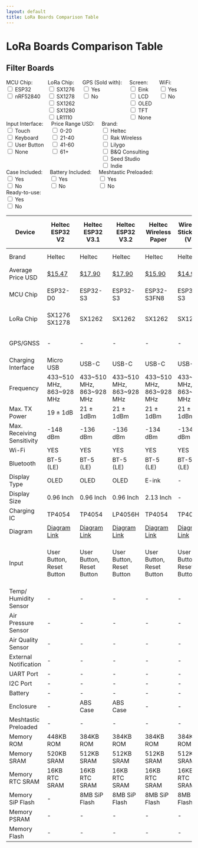 ```yaml
---
layout: default
title: LoRa Boards Comparison Table
---
```


# LoRa Boards Comparison Table

## Filter Boards

<div style="display: flex; flex-wrap: wrap;">
  <div style="margin-right: 20px;">
    <label>MCU Chip:</label>
    <div>
      <input type="checkbox" class="mcuFilter" value="ESP32"> ESP32<br>
      <input type="checkbox" class="mcuFilter" value="nRF"> nRF52840<br>
    </div>
  </div>
  <div style="margin-right: 20px;">
    <label>LoRa Chip:</label>
    <div>
      <input type="checkbox" class="loraFilter" value="SX1276"> SX1276<br>
      <input type="checkbox" class="loraFilter" value="SX1278"> SX1278<br>      
      <input type="checkbox" class="loraFilter" value="SX1262"> SX1262<br>
      <input type="checkbox" class="loraFilter" value="SX1280"> SX1280<br>
      <input type="checkbox" class="loraFilter" value="LR1110"> LR1110<br>
    </div>
  </div>
  <div style="margin-right: 20px;">
    <label>GPS (Sold with):</label>
    <div>
      <input type="checkbox" class="gpsFilter" value="Yes"> Yes<br>
      <input type="checkbox" class="gpsFilter" value="No"> No<br>
    </div>
  </div>
  <div style="margin-right: 20px;">
    <label>Screen:</label>
    <div>
      <input type="checkbox" class="screenFilter" value="Eink"> Eink<br>
      <input type="checkbox" class="screenFilter" value="LCD"> LCD<br>      
      <input type="checkbox" class="screenFilter" value="OLED"> OLED<br>      
      <input type="checkbox" class="screenFilter" value="TFT"> TFT<br>
      <input type="checkbox" class="screenFilter" value="None"> None<br>
    </div>
  </div>
  <div style="margin-right: 20px;">
    <label>WiFi:</label>
    <div>
      <input type="checkbox" class="wifiFilter" value="Yes"> Yes<br>
      <input type="checkbox" class="wifiFilter" value="No"> No<br>
    </div>
  </div>
  <div style="margin-right: 20px;">
    <label>Input Interface:</label>
    <div>
      <input type="checkbox" class="inputFilter" value="Touch"> Touch<br>
      <input type="checkbox" class="inputFilter" value="Keyboard"> Keyboard<br>
      <input type="checkbox" class="inputFilter" value="User"> User Button<br>
      <input type="checkbox" class="inputFilter" value="None"> None<br>
    </div>
  </div>
  <div style="margin-right: 20px;">
    <label>Price Range USD:</label>
    <div>
      <input type="checkbox" class="priceFilter" value="0-20"> 0-20<br>
      <input type="checkbox" class="priceFilter" value="21-40"> 21-40<br>
      <input type="checkbox" class="priceFilter" value="41-60"> 41-60<br>
      <input type="checkbox" class="priceFilter" value="61+"> 61+<br>
    </div>
  </div>
  <div style="margin-right: 20px;">
    <label>Brand:</label>
    <div>
      <input type="checkbox" class="brandFilter" value="Heltec"> Heltec<br>
      <input type="checkbox" class="brandFilter" value="Rack"> Rak Wireless<br>
      <input type="checkbox" class="brandFilter" value="Lilygo"> Lilygo<br>
      <input type="checkbox" class="brandFilter" value="B&Q"> B&Q Consulting<br>
      <input type="checkbox" class="brandFilter" value="Seeed"> Seed Studio<br>
      <input type="checkbox" class="brandFilter" value="Indie"> Indie<br>
    </div>
  </div>
  <div style="margin-right: 20px;">
    <label>Case Included:</label>
    <div>
      <input type="checkbox" class="caseFilter" value="Yes"> Yes<br>
      <input type="checkbox" class="caseFilter" value="No"> No<br>
    </div>
  </div>
  <div style="margin-right: 20px;">
    <label>Battery Included:</label>
    <div>
      <input type="checkbox" class="batteryFilter" value="Yes"> Yes<br>
      <input type="checkbox" class="batteryFilter" value="No"> No<br>
    </div>
  </div>
  <div style="margin-right: 20px;">
    <label>Meshtastic Preloaded:</label>
    <div>
      <input type="checkbox" class="meshtasticFilter" value="Yes"> Yes<br>
      <input type="checkbox" class="meshtasticFilter" value="No"> No<br>
    </div>
  </div>
  <div style="margin-right: 20px;">
    <label>Ready-to-use:</label>
    <div>
      <input type="checkbox" class="readyFilter" value="Yes"> Yes<br>
      <input type="checkbox" class="readyFilter" value="No"> No<br>
    </div>
  </div>
</div>

<div style="overflow-x: auto;">
  <table id="comparisonTable">
    <thead>
      <tr>
        <th>Device</th>
        <th data-mcu="ESP32" data-lora="SX1276" data-gps="No" data-screen="OLED" data-wifi="Yes" data-input="User" data-price="15.47" data-brand="Heltec" data-case="No" data-battery="No" data-meshtastic="No" data-ready="No">Heltec ESP32 V2</th>
        <th data-mcu="ESP32" data-lora="SX1262" data-gps="No" data-screen="OLED" data-wifi="Yes" data-input="User" data-price="17.90" data-brand="Heltec" data-case="Yes" data-battery="No" data-meshtastic="No" data-ready="No">Heltec ESP32 V3.1</th>
        <th data-mcu="ESP32" data-lora="SX1262" data-gps="No" data-screen="OLED" data-wifi="Yes" data-input="User" data-price="17.90" data-brand="Heltec" data-case="Yes" data-battery="No" data-meshtastic="No" data-ready="No">Heltec ESP32 V3.2</th>
        <th data-mcu="ESP32" data-lora="SX1262" data-gps="No" data-screen="Eink" data-wifi="Yes" data-input="User" data-price="15.90" data-brand="Heltec" data-case="No" data-battery="No" data-meshtastic="No" data-ready="No">Heltec Wireless Paper</th>
        <th data-mcu="ESP32" data-lora="SX1262" data-gps="No" data-screen="None" data-wifi="Yes" data-input="User" data-price="14.90" data-brand="Heltec" data-case="No" data-battery="No" data-meshtastic="No" data-ready="No">Wireless Stick Lite (V3)</th>
        <th data-mcu="ESP32" data-lora="SX1262" data-gps="Yes" data-screen="TFT" data-wifi="Yes" data-input="User" data-price="22.90" data-brand="Heltec" data-case="No" data-battery="No" data-meshtastic="No" data-ready="No">Heltec Wireless Tracker</th>
        <th data-mcu="ESP32" data-lora="SX1262" data-gps="Yes" data-screen="None" data-wifi="Yes" data-input="User" data-price="25.99" data-brand="Heltec" data-case="Yes" data-battery="Yes" data-meshtastic="Yes" data-ready="Yes">Heltec Capsule Sensor V3</th>
        <th data-mcu="ESP32" data-lora="SX1262" data-gps="No" data-screen="Eink" data-wifi="Yes" data-input="User" data-price="19.90" data-brand="Heltec" data-case="No" data-battery="No" data-meshtastic="No" data-ready="No">Heltec Vision Master E213</th>
        <th data-mcu="ESP32" data-lora="SX1262" data-gps="No" data-screen="Eink" data-wifi="Yes" data-input="User" data-price="20.90" data-brand="Heltec" data-case="No" data-battery="No" data-meshtastic="No" data-ready="No">Heltec Vision Master E290</th>
        <th data-mcu="ESP32" data-lora="SX1262" data-gps="No" data-screen="TFT" data-wifi="Yes" data-input="User" data-price="19.00" data-brand="Heltec" data-case="No" data-battery="No" data-meshtastic="No" data-ready="No">Heltec Vision Master T190</th> 
        <th data-mcu="nRF" data-lora="SX1262" data-gps="Yes" data-screen="TFT" data-wifi="No" data-input="User" data-price="27.90 29.90 38.80" data-brand="Heltec" data-case="Yes" data-battery="No" data-meshtastic="Yes" data-ready="No">Heltec Mesh Node T114</th>
        <th data-mcu="nRF" data-lora="SX1262" data-gps="No" data-screen="None" data-wifi="No" data-input="None" data-price="27.99" data-brand="Rack" data-case="No" data-battery="No" data-meshtastic="No" data-ready="No">WisBlock Start Kit RAK4631 (19003)</th>
        <th data-mcu="nRF" data-lora="SX1262" data-gps="No" data-screen="None" data-wifi="No" data-input="None" data-price="29.99" data-brand="Rack" data-case="No" data-battery="No" data-meshtastic="No" data-ready="No">WisBlock Start Kit RAK4631 (19007)</th>
        <th data-mcu="nRF" data-lora="SX1262" data-gps="Yes" data-screen="OLED" data-wifi="No" data-input="None" data-price="99.00" data-brand="Rack" data-case="Yes" data-battery="Yes" data-meshtastic="Yes" data-ready="Yes">WisMesh Pocket</th>        
        <th data-mcu="ESP32" data-lora="SX1262" data-gps="No" data-screen="LCD" data-wifi="Yes" data-input="Touch, Keyboard, User" data-price="52.66" data-brand="Lilygo" data-case="No" data-battery="No" data-meshtastic="No" data-ready="No">T-Deck</th>
        <th data-mcu="nRF" data-lora="SX1262" data-gps="Yes" data-screen="Eink" data-wifi="No" data-input="Touch, User" data-price="54.41" data-brand="Lilygo" data-case="Yes" data-battery="Yes" data-meshtastic="Yes" data-ready="Yes">T-Echo</th>
        <th data-mcu="ESP32" data-lora="SX1276" data-gps="Yes" data-screen="OLED" data-wifi="Yes" data-input="User" data-price="32.80" data-brand="Lilygo" data-case="No" data-battery="No" data-meshtastic="Yes" data-ready="No">T-Beam</th>
        <th data-mcu="ESP32" data-lora="SX1262" data-gps="Yes" data-screen="OLED" data-wifi="Yes" data-input="User" data-price="44.17" data-brand="Lilygo" data-case="No" data-battery="No" data-meshtastic="Yes" data-ready="No">T-Beam Supreme</th>
        <th data-mcu="ESP32" data-lora="SX1262 SX1276 SX1278 SX1280" data-gps="No" data-screen="OLED" data-wifi="Yes" data-input="User" data-price="17.58" data-brand="Lilygo" data-case="No" data-battery="No" data-meshtastic="No" data-ready="No">T3-S3</th>
        <th data-mcu="ESP32" data-lora="SX1262" data-gps="No" data-screen="OLED" data-wifi="Yes" data-input="User" data-price="109.00" data-brand="B&Q" data-case="Yes" data-battery="No" data-meshtastic="Yes" data-ready="No">Station G2</th>
        <th data-mcu="nRF" data-lora="SX1262" data-gps="Yes" data-screen="OLED" data-wifi="No" data-input="User" data-price="86.00" data-brand="B&Q" data-case="Yes" data-battery="No" data-meshtastic="Yes" data-ready="No">Nano G2 Ultra</th>
        <th data-mcu="nRF" data-lora="LR1110" data-gps="Yes" data-screen="None" data-wifi="No" data-input="User" data-price="39.90" data-brand="Seeed" data-case="Yes" data-battery="Yes" data-meshtastic="Yes" data-ready="Yes">Card Tracker T1000-E</th>
        <th data-mcu="nRF" data-lora="LR1110" data-gps="Yes" data-screen="None" data-wifi="No" data-input="User" data-price="29.90" data-brand="Seeed" data-case="No" data-battery="No" data-meshtastic="Yes" data-ready="Yes">WIO WM1110 Tracker</th>
      </tr>
    </thead>
    <tbody>
      <tr>
        <td>Brand</td>
        <td>Heltec</td><!--Heltec V2-->
        <td>Heltec</td><!--Heltec V3-->
        <td>Heltec</td><!--Wireless Paper-->
        <td>Heltec</td><!--Wireless Stick Lite-->
        <td>Heltec</td><!--Wireless Tracker-->
        <td>Heltec</td><!--Capsule Sensor V3-->
        <td>Heltec</td><!--Capsule Sensor V3.2-->
        <td>Heltec</td><!--Vision Master E213-->
        <td>Heltec</td><!--Vision Master E290-->
        <td>Heltec</td><!--Vision Master T190-->
        <td>Heltec</td><!--T114-->
        <td>Rak Wireless</td><!--RAKRAK19003-->
        <td>Rak Wireless</td><!--RAKRAK19007-->
        <td>Rak Wireless</td><!--WisMesh-->
        <td>Lilygo</td><!--T-Deck-->
        <td>Lilygo</td><!--T-Echo-->
        <td>Lilygo</td><!--T-Beam-->
        <td>Lilygo</td><!--T-Beam-Supreme-->
        <td>Lilygo</td><!--T3-S3-->
        <td>B&Q Consulting</td><!--Station G2-->
        <td>B&Q Consulting</td><!--Nano G2 Ultra-->
        <td>Seeed Studio</td><!--Wio Tracker 1110-->
        <td>Seeed Studio</td><!--WIO WM1110 Tracker-->
      </tr>
      <tr>
        <td>Average Price USD</td>
        <td><a href="https://www.aliexpress.com/i/2251832758749430.html?gatewayAdapt=4itemAdapt" target="_blank" rel="noopener noreferrer">$15.47</a></td><!--Heltec V2-->
        <td><a href="https://heltec.org/project/wifi-lora-32-v3/" target="_blank" rel="noopener noreferrer">$17.90</a></td><!--Heltec V3-->
        <td><a href="https://heltec.org/project/wifi-lora-32-v3/" target="_blank" rel="noopener noreferrer">$17.90</a></td><!--Heltec V3.2-->
        <td><a href="https://heltec.org/project/wireless-paper/" target="_blank" rel="noopener noreferrer">$15.90</a></td><!--Wireless Paper-->
        <td><a href="https://heltec.org/project/wireless-stick-lite-v2/" target="_blank" rel="noopener noreferrer">$14.90</a></td><!--Wireless Stick Lite-->
        <td><a href="https://heltec.org/project/wireless-tracker/" target="_blank" rel="noopener noreferrer">$22.90</a></td><!--Wireless Tracker-->
        <td><a href="https://heltec.org/project/heltec-capsule-sensor-v3/" target="_blank" rel="noopener noreferrer">$25.99</a></td><!--Capsule Sensor V3-->
        <td><a href="https://heltec.org/project/vision-master-e213/" target="_blank" rel="noopener noreferrer">$19.90</a></td><!--Vision Master E213-->
        <td><a href="https://heltec.org/project/vision-master-e290/" target="_blank" rel="noopener noreferrer">$20.90</a></td><!--Vision Master E290-->
        <td><a href="https://heltec.org/project/vision-master-t190/" target="_blank" rel="noopener noreferrer">$19.00</a></td><!--Vision Master T190-->       
        <td><a href="https://heltec.org/project/mesh-node-t114/" target="_blank" rel="noopener noreferrer">$27.90/ $38.80</a></td><!--T114-->
        <td><a href="https://store.rakwireless.com/products/wisblock-meshtastic-starter-kit?variant=43884035113158" target="_blank" rel="noopener noreferrer">$27.99</a></td><!--RAKRAK19003-->
        <td><a href="https://store.rakwireless.com/products/wisblock-meshtastic-starter-kit?variant=43884034654406" target="_blank" rel="noopener noreferrer">$29.99</a></td><!--RAKRAK19007-->
        <td><a href="https://store.rakwireless.com/products/wismesh-pocket?variant=43640511365318" target="_blank" rel="noopener noreferrer">$99.00</a></td><!--WisMesh-->
        <td><a href="https://www.lilygo.cc/products/t-deck" target="_blank" rel="noopener noreferrer">$52.13</a></td><!--T-Deck-->
        <td><a href="https://www.lilygo.cc/products/t-echo" target="_blank" rel="noopener noreferrer">$54.41</a></td><!--T-Echo-->
        <td><a href="https://www.lilygo.cc/products/t-beam-v1-1-esp32-lora-module" target="_blank" rel="noopener noreferrer">$32.80</a></td><!--T-Beam-->
        <td><a href="https://www.lilygo.cc/products/t-beamsupreme-m" target="_blank" rel="noopener noreferrer">$44.17/ $70.17</a></td><!--T-Beam-Supreme-->
        <td><a href="https://www.lilygo.cc/products/t3s3-v1-0" target="_blank" rel="noopener noreferrer">$17.58</a></td><!--T3-S3-->
        <td><a href="https://shop.uniteng.com/product/meshtastic-mesh-device-station-edition/" target="_blank" rel="noopener noreferrer">$109.00</a></td><!--Station G2-->
        <td><a href="https://shop.uniteng.com/product/meshtastic-mesh-device-nano-g2-ultra/" target="_blank" rel="noopener noreferrer">$86.00</a></td><!--Nano G2 Ultra-->
        <td><a href="https://www.seeedstudio.com/SenseCAP-Card-Tracker-T1000-E-for-Meshtastic-p-5913.html" target="_blank" rel="noopener noreferrer">$39.90</a></td><!--Wio Tracker 1110-->
        <td><a href="https://www.seeedstudio.com/Wio-Tracker-1110-Dev-Board-p-5799.html" target="_blank" rel="noopener noreferrer">$29.90</a></td><!--WIO WM1110 Tracker-->
      </tr>
      <tr>
        <td>MCU Chip</td>
        <td>ESP32-D0</td><!--Heltec V2-->
        <td>ESP32-S3</td><!--Heltec V3-->
        <td>ESP32-S3</td><!--Heltec V3.2-->
        <td>ESP32-S3FN8</td><!--Wireless Paper-->
        <td>ESP32-S3</td><!--Wireless Stick Lite-->
        <td>ESP32-S3FN8</td><!--Wireless Tracker-->
        <td>ESP32-S3FN8</td><!--Capsule Sensor V3-->
        <td>ESP32-S3R8</td><!--Vision Master E213-->
        <td>ESP32-S3R8</td><!--Vision Master E290-->
        <td>ESP32-S3R8</td><!--Vision Master T190-->        
        <td>NRF52840</td><!--T114-->
        <td>NRF52840</td><!--RAKRAK19003-->
        <td>NRF52840</td><!--RAKRAK19007-->
        <td>NRF52840</td><!--WisMesh-->
        <td>ESP32-S3</td><!--T-Deck-->
        <td>NRF52840</td><!--T-Echo-->
        <td>ESP32-D0WDQ6-V3</td><!--T-Beam-->        
        <td>ESP32-S3FN8</td><!--T-Beam Supreme-->
        <td>ESP32-S3FH4R2</td><!--T3-S3-->  
        <td>ESP32-S3</td><!--Station G2-->
        <td>NRF52840</td><!--Nano G2 Ultra-->
        <td>NRF52840</td><!--Wio Tracker 1110-->
        <td>NRF52840</td><!--WIO WM1110 Tracker-->
      </tr>
      <tr>
        <td>LoRa Chip</td>
        <td>SX1276 SX1278</td><!--Heltec V2-->
        <td>SX1262</td><!--Heltec V3-->
        <td>SX1262</td><!--Heltec V3.2-->
        <td>SX1262</td><!--Wireless Paper-->
        <td>SX1262</td><!--Wireless Stick Lite-->
        <td>SX1262</td><!--Wireless Tracker-->
        <td>SX1262</td><!--Capsule Sensor V3-->
        <td>SX1262</td><!--Vision Master E213-->
        <td>SX1262</td><!--Vision Master E290-->
        <td>SX1262</td><!--Vision Master T190-->
        <td>SX1262</td><!--T114-->
        <td>SX1262</td><!--RAKRAK19003-->
        <td>SX1262</td><!--RAKRAK19007-->
        <td>SX1262</td><!--WisMesh-->
        <td>SX1262</td><!--T-Deck-->
        <td>SX1262</td><!--T-Echo-->
        <td>SX1276 SX1278</td><!--T-Beam-->
        <td>SX1262</td><!--T-Beam-Supreme-->
        <td>SX1262 SX1276 SX1280</td><!--T3-S3-->
        <td>SX1262</td><!--Station G2-->
        <td>SX1262</td><!--Nano G2 Ultra-->
        <td>LR1110</td><!--Wio Tracker 1110-->
        <td>LR1110</td><!--WIO WM1110 Tracker-->
      </tr>
      <tr>
        <td>GPS/GNSS</td>
        <td>-</td><!--Heltec V2-->
        <td>-</td><!--Heltec V3-->
        <td>-</td><!--Heltec V3.2-->
        <td>-</td><!--Wireless Paper-->
        <td>-</td><!--Wireless Stick Lite-->
        <td>UC6580</td><!--Wireless Tracker-->
        <td>L76k</td><!--Capsule Sensor V3-->
        <td>-</td><!--Vision Master E213-->
        <td>-</td><!--Vision Master E290-->
        <td>-</td><!--Vision Master T190-->
        <td>L76k</td><!--T114-->
        <td>-</td><!--RAKRAK19003-->
        <td>-</td><!--RAKRAK19007-->
        <td>-</td><!--WisMesh-->
        <td>-</td><!--T-Deck-->
        <td>L76k</td><!--T-Echo-->
        <td>NEO-6M/M8N</td><!--T-Beam-->
        <td>L76k/ MAX-M10S</td><!--T-Beam-Supreme-->         
        <td>-</td><!--T3-S3-->          
        <td>-</td><!--Station G2-->
        <td>ATGM336H-5N</td><!--Nano G2 Ultra--> 
        <td>LR1110</td><!--Wio Tracker 1110-->
        <td>LR1110</td><!--WIO WM1110 Tracker-->
      </tr>
      <tr>
        <td>Charging Interface</td>
        <td>Micro USB</td><!--Heltec V2-->
        <td>USB-C</td><!--Heltec V3-->
        <td>USB-C</td><!--Heltec V3.2-->
        <td>USB-C</td><!--Wireless Paper-->
        <td>USB-C</td><!--Wireless Stick Lite-->
        <td>USB-C</td><!--Wireless Tracker-->
        <td>Wireless Boot</td><!--Capsule Sensor V3-->
        <td>USB-C</td><!--Vision Master E213-->
        <td>USB-C</td><!--Vision Master E290-->
        <td>USB-C</td><!--Vision Master T190-->
        <td>USB-C</td><!--T114-->
        <td>USB-C</td><!--RAKRAK19003-->
        <td>USB-C</td><!--RAKRAK19007-->
        <td>USB-C</td><!--WisMesh-->
        <td>USB-C</td><!--T-Deck-->
        <td>USB-C</td><!--T-Echo-->
        <td>Micro USB</td><!--T-Beam-->
        <td>USB-C</td><!--T-Beam-Supreme-->            
        <td>USB-C</td><!--T3-S3-->
        <td>USB-C</td><!--Station G2-->
        <td>USB-C</td><!--Nano G2 Ultra-->
        <td>Pogo Pins</td><!--Wio Tracker 1110-->
        <td>USB-C</td><!--WIO WM1110 Tracker-->
      </tr>
      <tr>
        <td>Frequency</td>
        <td>433~510 MHz, 863~928 MHz</td><!--Heltec V2-->
        <td>433~510 MHz, 863~928 MHz</td><!--Heltec V3-->
        <td>433~510 MHz, 863~928 MHz</td><!--Heltec V3.2-->
        <td>433~510 MHz, 863~928 MHz</td><!--Wireless Paper-->
        <td>433~510 MHz, 863~928 MHz</td><!--Wireless Stick Lite-->
        <td>433~510 MHz, 863~928 MHz</td><!--Wireless Tracker-->
        <td>433~510 MHz, 863~928 MHz</td><!--Capsule Sensor V3-->
        <td>433~510 MHz, 863~928 MHz</td><!--Vision Master E213-->
        <td>433~510 MHz, 863~928 MHz</td><!--Vision Master E290-->
        <td>433~510 MHz, 863~928 MHz</td><!--Vision Master T190-->
        <td>433~510 MHz, 863~928 MHz</td><!--T114-->
        <td>433~510 MHz, 863~928 MHz</td><!--RAKRAK19003-->
        <td>433~510 MHz, 863~928 MHz</td><!--RAKRAK19007-->
        <td>433~510 MHz, 863~928 MHz</td><!--WisMesh-->
        <td>433~510 MHz, 863~928 MHz</td><!--T-Deck-->
        <td>433~510 MHz, 863~928 MHz</td><!--T-Echo-->
        <td>433~510 MHz, 863~928 MHz</td><!--T-Beam-->        
        <td>433~510 MHz, 863~928 MHz</td><!--T-Beam-Supreme-->      
        <td>433~510 MHz, 863~928 MHz</td><!--T3-S3-->    
        <td>863~928 MHz</td><!--Station G2-->
        <td>863~928 MHz</td><!--Nano G2 Ultra-->
        <td>863~928 MHz</td><!--Wio Tracker 1110-->
        <td>863~928 MHz</td><!--WIO WM1110 Tracker-->
      </tr>
      <tr>
        <td>Max. TX Power</td>
        <td>19 ± 1dB</td><!--Heltec V2-->
        <td>21 ± 1dBm</td><!--Heltec V3-->
        <td>21 ± 1dBm</td><!--Heltec V3.2-->
        <td>21 ± 1dBm</td><!--Wireless Paper-->
        <td>21 ± 1dBm</td><!--Wireless Stick Lite-->
        <td>21 ± 1dBm</td><!--Wireless Tracker-->
        <td>21 ± 1dBm</td><!--Capsule Sensor V3-->
        <td>21 ± 1dBm</td><!--Vision Master E213-->
        <td>21 ± 1dBm</td><!--Vision Master E290-->
        <td>21 ± 1dBm</td><!--Vision Master T190-->
        <td>21 ± 1dBm</td><!--T114-->
        <td>22 ± 1dBm</td><!--RAKRAK19003-->
        <td>22 ± 1dBm</td><!--RAKRAK19007-->
        <td>22 ± 1dBm</td><!--WisMesh-->
        <td>22 ± 1dBm</td><!--T-Deck-->
        <td>22 ± 1dBm</td><!--T-Echo-->
        <td>22 ± 1dBm</td><!--T-Beam-->        
        <td>22 ± 1dBm</td><!--T-Beam-Supreme-->         
        <td>22 ± 1dBm</td><!--T3-S3-->  
        <td>35 ± 1dBm</td><!--Station G2-->
        <td>22 ± 1dBm</td><!--Nano G2 Ultra-->
        <td>20 ± 1dBm</td><!--Wio Tracker 1110-->
        <td>20 ± 1dBm</td><!--WIO WM1110 Tracker-->
      </tr>
      <tr>
        <td>Max. Receiving Sensitivity</td>
        <td>-148 dBm</td><!--Heltec V2-->
        <td>-136 dBm</td><!--Heltec V3-->
        <td>-136 dBm</td><!--Heltec V3.2-->
        <td>-134 dBm</td><!--Wireless Paper-->
        <td>-134 dBm</td><!--Wireless Stick Lite-->
        <td>-137 dBm</td><!--Wireless Tracker-->
        <td>-135 dBm</td><!--Capsule Sensor V3-->
        <td>-136 dBm</td><!--Vision Master E213-->
        <td>-136 dBm</td><!--Vision Master E290-->    
        <td>-136 dBm</td><!--Vision Master T190-->
        <td>-136 dBm</td><!--T114-->
        <td>-136 dBm</td><!--RAKRAK19003-->
        <td>-136 dBm</td><!--RAKRAK19007-->
        <td>-136 dBm</td><!--WisMesh-->
        <td>-136 dBm</td><!--T-Deck-->
        <td>-136 dBm</td><!--T-Echo-->     
        <td>-148 dBm</td><!--T-Beam-->
        <td>-136 dBm</td><!--T-Beam-Supreme-->            
        <td>-136 dBm</td><!--T3-S3-->   
        <td>?</td><!--Station G2-->
        <td>?</td><!--Nano G2 Ultra-->
        <td>-141 dBm</td><!--Wio Tracker 1110-->
        <td>-141 dBm</td><!--WIO WM1110 Tracker-->
      </tr>
      <tr>
        <td>Wi-Fi</td>
        <td>YES</td><!--Heltec V2-->
        <td>YES</td><!--Heltec V3-->
        <td>YES</td><!--Heltec V3.2-->
        <td>YES</td><!--Wireless Paper-->
        <td>YES</td><!--Wireless Stick Lite-->
        <td>YES</td><!--Wireless Tracker-->
        <td>YES</td><!--Capsule Sensor V3-->
        <td>YES</td><!--Vision Master E213-->
        <td>YES</td><!--Vision Master E290-->
        <td>YES</td><!--Vision Master T190-->
        <td>NO</td><!--T114-->
        <td>NO</td><!--RAKRAK19003-->
        <td>NO</td><!--RAKRAK19007-->
        <td>NO</td><!--WisMesh-->
        <td>YES</td><!--T-Deck-->
        <td>NO</td><!--T-Echo-->
        <td>YES</td><!--T-Beam-->   
        <td>YES</td><!--T-Beam-Supreme-->            
        <td>YES</td><!--T3-S3-->   
        <td>YES</td><!--Station G2-->
        <td>NO</td><!--Nano G2 Ultra-->
        <td>NO</td><!--Wio Tracker 1110-->
        <td>NO</td><!--WIO WM1110 Tracker-->
      </tr>
      <tr>
        <td>Bluetooth</td>
        <td>BT-5 (LE)</td><!--Heltec V2-->
        <td>BT-5 (LE)</td><!--Heltec V3-->
        <td>BT-5 (LE)</td><!--Heltec V3.2-->
        <td>BT-5 (LE)</td><!--Wireless Paper-->
        <td>BT-5 (LE)</td><!--Wireless Stick Lite-->
        <td>BT-5 (LE)</td><!--Wireless Tracker-->
        <td>BT-5 (LE)</td><!--Capsule Sensor V3-->
        <td>BT-5 (LE)</td><!--Vision Master E213-->
        <td>BT-5 (LE)</td><!--Vision Master E290-->
        <td>BT-5 (LE)</td><!--Vision Master T190-->
        <td>BT-5 (LE)</td><!--T114-->
        <td>BT-5 (LE)</td><!--RAKRAK19003-->
        <td>BT-5 (LE)</td><!--RAKRAK19007-->
        <td>BT-5 (LE)</td><!--WisMesh-->
        <td>BT-5 (LE)</td><!--T-Deck-->
        <td>BT-5 (LE)</td><!--T-Echo-->
        <td>BT-4.2 (LE)</td><!--T-Beam-->        
        <td>BT-5 (LE)</td><!--T-Beam-Supreme-->            
        <td>BT-5 (LE)</td><!--T3-S3-->   
        <td>BT-5 (LE)</td><!--Station G2-->
        <td>BT-5.4 (LE)</td><!--Nano G2 Ultra-->
        <td>BT-5.3 (LE)</td><!--Wio Tracker 1110-->
        <td>BT-5.3 (LE)</td><!--WIO WM1110 Tracker-->
      </tr>
      <tr>
        <td>Display Type</td>
        <td>OLED</td><!--Heltec V2-->
        <td>OLED</td><!--Heltec V3-->
        <td>OLED</td><!--Heltec V3.2-->
        <td>E-ink</td><!--Wireless Paper-->
        <td>-</td><!--Wireless Stick Lite-->
        <td>TFT</td><!--Wireless Tracker-->
        <td>-</td><!--Capsule Sensor V3-->
        <td>E-ink</td><!--Vision Master E213-->
        <td>E-ink</td><!--Vision Master E290-->
        <td>TFT</td><!--Vision Master T190-->
        <td>TFT</td><!--T114-->
        <td>-</td><!--RAKRAK19003-->
        <td>-</td><!--RAKRAK19007-->
        <td>OLED</td><!--WisMesh-->
        <td>LCD</td><!--T-Deck-->
        <td>E-ink</td><!--T-Echo-->
        <td>OLED</td><!--T-Beam--> 
        <td>OLED</td><!--T-Beam-Supreme-->            
        <td>OLED</td><!--T3-S3-->       
        <td>OLED</td><!--Station G2-->
        <td>OLED</td><!--Nano G2 Ultra-->
        <td>-</td><!--Wio Tracker 1110-->
        <td>-</td><!--WIO WM1110 Tracker-->
      </tr>
      <tr>
        <td>Display Size</td>
        <td>0.96 Inch</td><!--Heltec V2-->
        <td>0.96 Inch</td><!--Heltec V3-->
        <td>0.96 Inch</td><!--Heltec V3.2-->
        <td>2.13 Inch</td><!--Wireless Paper-->
        <td>-</td><!--Wireless Stick Lite-->
        <td>0.96-inch</td><!--Wireless Tracker-->
        <td>-</td><!--Capsule Sensor V3-->
        <td>2.13 Inch</td><!--Vision Master E213-->
        <td>2.9 Inch</td><!--Vision Master E290-->
        <td>1.9 Inch</td><!--Vision Master T190-->
        <td>1.14 Inch</td><!--T114-->
        <td>-</td><!--RAKRAK19003-->
        <td>-</td><!--RAKRAK19007-->
        <td>1.3 Inch</td><!--WisMesh-->
        <td>2.8 Inch</td><!--T-Deck-->
        <td>1.54 Inch</td><!--T-Echo-->
        <td>0.96 Inch</td><!--T-Beam-->      
        <td>1.3 Inch</td><!--T-Beam-Supreme-->            
        <td>0.96 Inch</td><!--T3-S3-->        
        <td>1.3 Inch</td><!--Station G2-->
        <td>1.3 Inch</td><!--Nano G2 Ultra-->
        <td>-</td><!--Wio Tracker 1110-->
        <td>-</td><!--WIO WM1110 Tracker-->
      </tr>
      <tr>
        <td>Charging IC</td>
        <td>TP4054</td><!--Heltec V2-->
        <td>TP4054</td><!--Heltec V3-->
        <td>LP4056H</td><!--Heltec V3.2-->
        <td>TP4054</td><!--Wireless Paper-->
        <td>TP4054</td><!--Wireless Stick Lite-->
        <td>TP4054</td><!--Wireless Tracker-->
        <td>TP4054</td><!--Capsule Sensor V3-->
        <td>TP4054</td><!--Vision Master E213-->
        <td>TP4054</td><!--Vision Master E290-->
        <td>TP4054</td><!--Vision Master T190-->
        <td>LP4056H</td><!--T114-->
        <td>TP4054</td><!--RAKRAK19003-->
        <td>TP4054</td><!--RAKRAK19007-->
        <td>TP4054</td><!--WisMesh-->
        <td>TP4054</td><!--T-Deck-->
        <td>TP4054</td><!--T-Echo-->
        <td>AXP192</td><!--T-Beam-->            
        <td>AXP2101</td><!--T-Beam-Supreme-->            
        <td>TP4054</td><!--T3-S3-->
        <td>?</td><!--Station G2-->
        <td>?</td><!--Nano G2 Ultra-->
        <td>ETA6003</td><!--Wio Tracker 1110-->
        <td>ETA6003</td><!--WIO WM1110 Tracker-->
      </tr>
      <tr>
        <td>Diagram</td>
        <td><a href="https://resource.heltec.cn/download/WiFi_LoRa_32/V2.1/WIFI_LoRa_32_V2.1(868-915).PDF">Diagram Link</a></td><!--Heltec V2-->
        <td><a href="https://resource.heltec.cn/download/WiFi_LoRa_32_V3/HTIT-WB32LA(F)_V3.1_Schematic_Diagram.pdf">Diagram Link</a></td><!--Heltec V3-->
        <td><a href="https://resource.heltec.cn/download/WiFi_LoRa_32_V3/WiFi_LoRa_32_V3.2_Schematic_Diagram.pdf">Diagram Link</a></td><!--Heltec V3.2-->
        <td><a href="https://resource.heltec.cn/download/Wireless_Paper/Wireless_Paper_V0.4_Schematic_Diagram.pdf">Diagram Link</a></td><!--Wireless Paper-->
        <td><a href="https://resource.heltec.cn/download/Wireless_Stick_Lite_V3/HTIT-WSL_V3_Schematic_Diagram.pdf">Diagram Link</a></td><!--Wireless Stick Lite-->
        <td><a href="https://resource.heltec.cn/download/Wireless_Tracker/Wireless_Tacker1.1/HTIT-Tracker_V0.5.pdf">Diagram Link</a></td><!--Wireless Tracker-->
        <td><a href="https://resource.heltec.cn/download/Heltec%20Capsule%20Sensor%20V3/Capsule_Main_Esp32_Schematic_Diagram.pdf">Diagram Link</a></td><!--Capsule Sensor V3-->
        <td><a href="https://resource.heltec.cn/download/HT-VME213/HT-VME213%20Schematic%20Diagram.pdf">Diagram Link</a></td><!--Vision Master E213-->
        <td><a href="https://resource.heltec.cn/download/HT-VME290/HT-VME290%20Schematic_Diagram.pdf">Diagram Link</a></td><!--Vision Master E290-->
        <td><a href="https://resource.heltec.cn/download/HT-VMT190/HT-VMT90%20Schematic%20Diagram.pdf">Diagram Link</a></td><!--Vision Master T190-->     
        <td><a href="https://resource.heltec.cn/download/Mesh_Node_T114/MeshNode-T114_V2.0_SCH(2).pdf">Diagram Link</a></td><!--T114-->
        <td><a href="https://docs.rakwireless.com/Product-Categories/WisBlock/RAK4631/Datasheet/#hardware">Diagram Link</a></td><!--RAKRAK19003-->        
        <td><a href="https://docs.rakwireless.com/Product-Categories/WisBlock/RAK4631/Datasheet/#hardware">Diagram Link</a></td><!--RAKRAK19007-->        
        <td><a href="">-</a></td><!--WisMesh-->
        <td><a href="https://github.com/Xinyuan-LilyGO/T-Deck/blob/master/schematic/schematic.pdf">Diagram Link</a></td><!--T-Deck-->
        <td><a href="https://github.com/Xinyuan-LilyGO/T-Echo/blob/main/T-Echo_Schematic.pdf">Diagram Link</a></td><!--T-Echo-->
        <td><a href="https://github.com/Xinyuan-LilyGO/LilyGo-LoRa-Series/blob/master/schematic/LilyGo_TBeam_V1.2.pdf">Diagram Link</a></td><!--T-Beam-->         
        <td><a href="https://github.com/Xinyuan-LilyGO/LilyGo-LoRa-Series/blob/master/schematic/LilyGo_T-BeamS3Supreme.pdf">Diagram Link</a></td><!--T-Beam-Supreme-->         
        <td><a href="https://github.com/Xinyuan-LilyGO/LilyGo-LoRa-Series/blob/master/schematic/T3_S3_V1.2.pdf">Diagram Link</a></td><!--T3-S3-->         
        <td><a href="https://wiki.uniteng.com/en/meshtastic/station-g2">Diagram Link</a></td><!--Station G2-->
        <td><a href="https://wiki.uniteng.com/meshtastic/nano-g2-ultra">Diagram Link</a></td><!--Nano G2 Ultra-->
        <td>not public</td><!--Wio Tracker 1110-->
        <td><a href="https://files.seeedstudio.com/products/SenseCAP/Wio-Tracker/Wio%20Tracker%201110%20v1.0_SCH_PDF_20230822.pdf">Diagram Link</a></td><!--WIO WM1110 Tracker-->
      </tr>
      <tr>
        <td>Input</td>
        <td>User Button, Reset Button</td><!--Heltec V2-->
        <td>User Button, Reset Button</td><!--Heltec V3-->
        <td>User Button, Reset Button</td><!--Heltec V3.2-->
        <td>User Button, Reset Button</td><!--Wireless Paper-->
        <td>User Button, Reset Button</td><!--Wireless Stick Lite-->
        <td>User Button, Reset Button</td><!--Wireless Tracker-->
        <td>User Button, Reset Button</td><!--Capsule Sensor V3-->
        <td>User Button, Reset Button, 3rd Button</td><!--Vision Master E213-->
        <td>User Button, Reset Button, 3rd Button</td><!--Vision Master E290-->
        <td>User Button, Reset Button</td><!--Vision Master T190-->
        <td>User Button, Reset Button</td><!--T114-->
        <td>Reset Button</td><!--RAKRAK19003-->
        <td>Reset Button</td><!--RAKRAK19007-->
        <td>User Button, Reset Button</td><!--WisMesh-->
        <td>Touch Screen, Keyboard, trackball, Reset Button</td><!--T-Deck-->
        <td>User Button, Reset Button, Touch Button</td><!--T-Echo-->
        <td>User Button, Reset Button, Power Button</td><!--T-Beam-->        
        <td>User Button, Reset Button, Power Button</td><!--T-Beam-Supreme-->            
        <td>User Button, Reset Button</td><!--T3-S3-->   
        <td>User Button, Reset Button, Boot Button</td><!--Station G2-->
        <td>4 Buttons</td><!--Nano G2 Ultra-->
        <td>User Button</td><!--Wio Tracker 1110-->
        <td>User Button, Reset Button</td><!--WIO WM1110 Tracker-->
      </tr>       
      <tr>
        <td>Temp/ Humidity Sensor</td>
        <td>-</td><!--Heltec V2-->
        <td>-</td><!--Heltec V3-->
        <td>-</td><!--Heltec V3.2-->
        <td>-</td><!--Wireless Paper-->
        <td>-</td><!--Wireless Stick Lite-->
        <td>-</td><!--Wireless Tracker-->
        <td>-</td><!--Capsule Sensor V3-->
        <td>-</td><!--Vision Master E213-->
        <td>-</td><!--Vision Master E290-->
        <td>-</td><!--Vision Master T190-->
        <td>-</td><!--T114-->
        <td>-</td><!--RAKRAK19003-->
        <td>-</td><!--RAKRAK19007-->
        <td>-</td><!--WisMesh-->
        <td>-</td><!--T-Deck-->      
        <td>-</td><!--T-Echo-->
        <td>-</td><!--T-Beam-->        
        <td>-</td><!--T-Beam-Supreme-->            
        <td>-</td><!--T3-S3-->                  
        <td>-</td><!--Station G2-->
        <td>-</td><!--Nano G2 Ultra-->
        <td>SHT41</td><!--Wio Tracker 1110-->
        <td>SHT41</td><!--WIO WM1110 Tracker-->
      </tr>
      <tr>
        <td>Air Pressure Sensor</td>
        <td>-</td><!--Heltec V2-->
        <td>-</td><!--Heltec V3-->
        <td>-</td><!--Heltec V3.2-->
        <td>-</td><!--Wireless Paper-->
        <td>-</td><!--Wireless Stick Lite-->
        <td>-</td><!--Wireless Tracker-->
        <td>-</td><!--Capsule Sensor V3-->
        <td>-</td><!--Vision Master E213-->
        <td>-</td><!--Vision Master E290-->
        <td>-</td><!--Vision Master T190-->
        <td>-</td><!--T114-->
        <td>-</td><!--RAKRAK19003-->
        <td>-</td><!--RAKRAK19007-->
        <td>-</td><!--WisMesh-->
        <td>-</td><!--T-Deck-->      
        <td>-</td><!--T-Echo-->
        <td>-</td><!--T-Beam-->        
        <td>-</td><!--T-Beam-Supreme-->            
        <td>-</td><!--T3-S3-->                  
        <td>-</td><!--Station G2-->
        <td>-</td><!--Nano G2 Ultra-->
        <td>-</td><!--Wio Tracker 1110-->
        <td>-</td><!--WIO WM1110 Tracker-->
      </tr>
      <tr>
        <td>Air Quality Sensor</td>
        <td>-</td><!--Heltec V2-->
        <td>-</td><!--Heltec V3-->
        <td>-</td><!--Heltec V3.2-->
        <td>-</td><!--Wireless Paper-->
        <td>-</td><!--Wireless Stick Lite-->
        <td>-</td><!--Wireless Tracker-->
        <td>-</td><!--Capsule Sensor V3-->
        <td>-</td><!--Vision Master E213-->
        <td>-</td><!--Vision Master E290-->
        <td>-</td><!--Vision Master T190-->
        <td>-</td><!--T114-->
        <td>-</td><!--RAKRAK19003-->
        <td>-</td><!--RAKRAK19007-->
        <td>-</td><!--WisMesh-->
        <td>-</td><!--T-Deck-->      
        <td>-</td><!--T-Echo-->
        <td>-</td><!--T-Beam-->        
        <td>-</td><!--T-Beam-Supreme-->            
        <td>-</td><!--T3-S3-->                  
        <td>-</td><!--Station G2-->
        <td>-</td><!--Nano G2 Ultra-->
        <td>-</td><!--Wio Tracker 1110-->
        <td></td><!--WIO WM1110 Tracker-->
      </tr>
      <tr>
        <td>External Notification</td>
        <td>-</td><!--Heltec V2-->
        <td>-</td><!--Heltec V3-->
        <td>-</td><!--Heltec V3.2-->
        <td>-</td><!--Wireless Paper-->
        <td>-</td><!--Wireless Stick Lite-->
        <td>-</td><!--Wireless Tracker-->
        <td>-</td><!--Capsule Sensor V3-->
        <td>-</td><!--Vision Master E213-->
        <td>-</td><!--Vision Master E290-->
        <td>-</td><!--Vision Master T190-->
        <td>-</td><!--T114-->
        <td>-</td><!--RAKRAK19003-->
        <td>-</td><!--RAKRAK19007-->
        <td>-</td><!--WisMesh-->
        <td>Buzzer</td><!--T-Deck-->      
        <td>-</td><!--T-Echo-->
        <td>-</td><!--T-Beam-->        
        <td>-</td><!--T-Beam-Supreme-->            
        <td>-</td><!--T3-S3-->                  
        <td>-</td><!--Station G2-->
        <td>-</td><!--Nano G2 Ultra-->
        <td>Buzzer</td><!--Wio Tracker 1110-->
        <td>-</td><!--WIO WM1110 Tracker-->
      </tr>
      <tr>
        <td>UART Port</td>
        <td>-</td><!--Heltec V2-->
        <td>-</td><!--Heltec V3-->
        <td>-</td><!--Heltec V3.2-->
        <td>-</td><!--Wireless Paper-->
        <td>-</td><!--Wireless Stick Lite-->
        <td>-</td><!--Wireless Tracker-->
        <td>-</td><!--Capsule Sensor V3-->
        <td>1x Quiic</td><!--Vision Master E213-->
        <td>-</td><!--Vision Master E290-->
        <td>-</td><!--Vision Master T190-->
        <td>-</td><!--T114-->
        <td>-</td><!--RAKRAK19003-->
        <td>-</td><!--RAKRAK19007-->
        <td>-</td><!--WisMesh-->
        <td>-</td><!--T-Deck-->      
        <td>-</td><!--T-Echo-->
        <td>-</td><!--T-Beam-->        
        <td>-</td><!--T-Beam-Supreme-->            
        <td>-</td><!--T3-S3-->                  
        <td>-</td><!--Station G2-->
        <td>-</td><!--Nano G2 Ultra-->
        <td>-</td><!--Wio Tracker 1110-->
        <td>1X Grove</td><!--WIO WM1110 Tracker-->
      </tr>
      <tr>
        <td>I2C Port</td>
        <td>-</td><!--Heltec V2-->
        <td>-</td><!--Heltec V3-->
        <td>-</td><!--Heltec V3.2-->
        <td>-</td><!--Wireless Paper-->
        <td>-</td><!--Wireless Stick Lite-->
        <td>-</td><!--Wireless Tracker-->
        <td>-</td><!--Capsule Sensor V3-->
        <td>1x Quiic</td><!--Vision Master E213-->
        <td>1X Quiic</td><!--Vision Master E290-->
        <td>1X Quiic</td><!--Vision Master T190-->
        <td>-</td><!--T114-->
        <td>-</td><!--RAKRAK19003-->
        <td>-</td><!--RAKRAK19007-->
        <td>-</td><!--WisMesh-->
        <td>-</td><!--T-Deck-->      
        <td>-</td><!--T-Echo-->
        <td>-</td><!--T-Beam-->        
        <td>-</td><!--T-Beam-Supreme-->            
        <td>-</td><!--T3-S3-->                  
        <td>-</td><!--Station G2-->
        <td>-</td><!--Nano G2 Ultra-->
        <td>-</td><!--Wio Tracker 1110-->
        <td>1X Grove</td><!--WIO WM1110 Tracker-->
      </tr>
      <tr>
        <td>Battery</td>
        <td>-</td><!--Heltec V2-->
        <td>-</td><!--Heltec V3-->
        <td>-</td><!--Heltec V3.2-->
        <td>-</td><!--Wireless Paper-->
        <td>-</td><!--Wireless Stick Lite-->
        <td>-</td><!--Wireless Tracker-->
        <td>250mAh</td><!--Capsule Sensor V3-->
        <td>-</td><!--Vision Master E213-->
        <td>-</td><!--Vision Master E290-->
        <td>-</td><!--T114-->
        <td>-</td><!--Vision Master T190-->
        <td>-</td><!--RAKRAK19003-->
        <td>-</td><!--RAKRAK19007-->
        <td>3200mAh</td><!--WisMesh-->
        <td>-</td><!--T-Deck-->      
        <td>850mAh</td><!--T-Echo-->
        <td>-</td><!--T-Beam-->        
        <td>-</td><!--T-Beam-Supreme-->            
        <td>-</td><!--T3-S3-->                  
        <td>-</td><!--Station G2-->
        <td>-</td><!--Nano G2 Ultra-->
        <td>700mAh</td><!--Wio Tracker 1110-->
        <td>-</td><!--WIO WM1110 Tracker-->
      </tr>      
      <tr>
        <td>Enclosure</td>
        <td>-</td><!--Heltec V2-->
        <td>ABS Case</td><!--Heltec V3-->
        <td>ABS Case</td><!--Heltec V3.2-->
        <td>-</td><!--Wireless Paper-->
        <td>-</td><!--Wireless Stick Lite-->
        <td>-</td><!--Wireless Tracker-->
        <td>ABS Case</td><!--Capsule Sensor V3-->
        <td>-</td><!--Vision Master E213-->
        <td>-</td><!--Vision Master E290-->
        <td>-</td><!--Vision Master T190-->
        <td>Resin</td><!--T114-->
        <td>-</td><!--RAKRAK19003-->
        <td>-</td><!--RAKRAK19007-->
        <td>?</td><!--WisMesh-->
        <td>-</td><!--T-Deck-->      
        <td>ABS Case</td><!--T-Echo-->
        <td>-</td><!--T-Beam-->        
        <td>-</td><!--T-Beam-Supreme-->            
        <td>-</td><!--T3-S3-->                  
        <td>Resin</td><!--Station G2-->
        <td>Resin</td><!--Nano G2 Ultra-->
        <td>ABS Case</td><!--Wio Tracker 1110-->
        <td>-</td><!--WIO WM1110 Tracker-->
      </tr>
      <tr>
        <td>Meshtastic Preloaded</td>
        <td>-</td><!--Heltec V2-->
        <td>-</td><!--Heltec V3-->
        <td>-</td><!--Heltec V3.2-->
        <td>-</td><!--Wireless Paper-->
        <td>-</td><!--Wireless Stick Lite-->
        <td>-</td><!--Wireless Tracker-->
        <td>Yes</td><!--Capsule Sensor V3-->
        <td>-</td><!--Vision Master E213-->
        <td>-</td><!--Vision Master E290-->
        <td>-</td><!--Vision Master T190-->
        <td>Yes</td><!--T114-->
        <td>-</td><!--RAKRAK19003-->
        <td>-</td><!--RAKRAK19007-->
        <td>Yes</td><!--WisMesh-->
        <td>-</td><!--T-Deck-->      
        <td>Yes</td><!--T-Echo-->
        <td>Yes</td><!--T-Beam-->        
        <td>Yes</td><!--T-Beam-Supreme-->            
        <td>-</td><!--T3-S3-->                  
        <td>Yes</td><!--Station G2-->
        <td>Yes</td><!--Nano G2 Ultra-->
        <td>Yes</td><!--Wio Tracker 1110-->
        <td>Yes</td><!--WIO WM1110 Tracker-->
      </tr>      
      <tr>
        <td>Memory ROM</td>
        <td>448KB ROM</td><!--Heltec V2-->
        <td>384KB ROM</td><!--Heltec V3-->
        <td>384KB ROM</td><!--Heltec V3.2-->
        <td>384KB ROM</td><!--Wireless Paper-->
        <td>384KB ROM</td><!--Wireless Stick Lite-->
        <td>384KB ROM</td><!--Wireless Tracker-->
        <td>384KB ROM</td><!--Capsule Sensor V3-->
        <td>384KB ROM</td><!--Vision Master E213-->
        <td>384KB ROM</td><!--Vision Master E290-->
        <td>384KB ROM</td><!--Vision Master T190-->
        <td>1M ROM</td><!--T114-->
        <td>?</td><!--RAKRAK19003-->
        <td>?</td><!--RAKRAK19007-->
        <td>?</td><!--WisMesh-->
        <td>384KB ROM</td><!--T-Deck-->      
        <td>?</td><!--T-Echo-->
        <td>384KB ROM</td><!--T-Beam-->        
        <td>384KB ROM</td><!--T-Beam-Supreme-->            
        <td>384KB ROM</td><!--T3-S3-->            
        <td>384KB ROM</td><!--Station G2-->
        <td>?</td><!--Nano G2 Ultra-->
        <td>-</td><!--Wio Tracker 1110-->
        <td>-</td><!--WIO WM1110 Tracker-->
      </tr>
      <tr>
        <td>Memory SRAM</td>
        <td>520KB SRAM</td><!--Heltec V2-->
        <td>512KB SRAM</td><!--Heltec V3-->
        <td>512KB SRAM</td><!--Heltec V3.2-->
        <td>512KB SRAM</td><!--Wireless Paper-->
        <td>512KB SRAM</td><!--Wireless Stick Lite-->
        <td>512KB SRAM</td><!--Wireless Tracker-->
        <td>512KB SRAM</td><!--Capsule Sensor V3-->
        <td>512KB SRAM</td><!--Vision Master E213-->
        <td>512KB SRAM</td><!--Vision Master E290-->
        <td>512KB SRAM</td><!--Vision Master T190-->
        <td>256KB SRAM</td><!--T114-->
        <td>?</td><!--RAKRAK19003-->
        <td>?</td><!--RAKRAK19007-->
        <td>?</td><!--WisMesh-->
        <td>512KB SRAM</td><!--T-Deck-->      
        <td>?</td><!--T-Echo-->
        <td>512KB SRAM</td><!--T-Beam-->        
        <td>512KB SRAM</td><!--T-Beam-Supreme-->            
        <td>512KB SRAM</td><!--T3-S3-->         
        <td>512KB SRAM</td><!--Station G2-->
        <td>?</td><!--Nano G2 Ultra-->
        <td></td><!--Wio Tracker 1110-->
        <td></td><!--WIO WM1110 Tracker-->
      </tr>      
      <tr>
        <td>Memory RTC SRAM</td>
        <td>16KB RTC SRAM</td><!--Heltec V2-->
        <td>16KB RTC SRAM</td><!--Heltec V3-->
        <td>16KB RTC SRAM</td><!--Heltec V3.2-->
        <td>16KB RTC SRAM</td><!--Wireless Paper-->
        <td>16KB RTC SRAM</td><!--Wireless Stick Lite-->
        <td>16KB RTC SRAM</td><!--Wireless Tracker-->
        <td>16KB RTC SRAM</td><!--Capsule Sensor V3-->
        <td>16KB RTC SRAM</td><!--Vision Master E213-->
        <td>16KB RTC SRAM</td><!--Vision Master E290-->
        <td>16KB RTC SRAM</td><!--Vision Master T190-->
        <td>?</td><!--T114-->
        <td>?</td><!--RAKRAK19003-->
        <td>?</td><!--RAKRAK19007-->
        <td>?</td><!--WisMesh-->
        <td>16KB RTC SRAM</td><!--T-Deck-->
        <td>?</td><!--T-Echo-->
        <td>16KB RTC SRAM</td><!--T-Beam-->
        <td>16KB RTC SRAM</td><!--T-Beam-Supreme-->
        <td>16KB RTC SRAM</td><!--T3-S3-->
        <td>16KB RTC SRAM</td><!--Station G2-->
        <td>?</td><!--Nano G2 Ultra-->
        <td></td><!--Wio Tracker 1110-->
        <td></td><!--WIO WM1110 Tracker-->
      </tr>      
      <tr>
        <td>Memory SiP Flash</td>
        <td>-</td><!--Heltec V2-->
        <td>8MB SiP Flash</td><!--Heltec V3-->
        <td>8MB SiP Flash</td><!--Heltec V3.2-->
        <td>8MB SiP Flash</td><!--Wireless Paper-->
        <td>8MB SiP Flash</td><!--Wireless Stick Lite-->
        <td>8MB SiP Flash</td><!--Wireless Tracker-->
        <td>8MB SiP Flash</td><!--Capsule Sensor V3-->
        <td>8MB SiP Flash</td><!--Vision Master E213-->
        <td>8MB SiP Flash</td><!--Vision Master E290-->
        <td>8MB SiP Flash</td><!--Vision Master T190-->
        <td>?</td><!--T114-->
        <td>?</td><!--RAKRAK19003-->
        <td>?</td><!--RAKRAK19007-->
        <td>?</td><!--WisMesh-->
        <td>-</td><!--T-Deck-->      
        <td>?</td><!--T-Echo-->
        <td></td><!--T-Beam-->        
        <td></td><!--T-Beam-Supreme-->            
        <td></td><!--T3-S3-->          
        <td>8MB SiP Flash</td><!--Station G2-->
        <td>16MB SiP Flash</td><!--Nano G2 Ultra-->
        <td></td><!--Wio Tracker 1110-->
        <td></td><!--WIO WM1110 Tracker-->
      </tr>     
      <tr>
        <td>Memory PSRAM</td>
        <td>-</td><!--Heltec V2-->
        <td>-</td><!--Heltec V3-->
        <td>-</td><!--Heltec V3.2-->
        <td>-</td><!--Wireless Paper-->
        <td>-</td><!--Wireless Stick Lite-->
        <td>-</td><!--Wireless Tracker-->
        <td>-</td><!--Capsule Sensor V3-->
        <td>8MB PSRAM</td><!--Vision Master E213-->
        <td>8MB PSRAM</td><!--Vision Master E290-->
        <td>8MB PSRAM</td><!--Vision Master T190-->
        <td>-</td><!--T114-->
        <td>-</td><!--RAKRAK19003-->
        <td>-</td><!--RAKRAK19007-->
        <td>-</td><!--WisMesh-->
        <td>8MB PSRAM</td><!--T-Deck-->      
        <td>-</td><!--T-Echo-->
        <td>8MB PSRAM</td><!--T-Beam-->        
        <td>8MB PSRAM</td><!--T-Beam-Supreme-->            
        <td>2MB PSRAM</td><!--T3-S3-->
        <td>8MB PSRAM</td><!--Station G2-->
        <td>-</td><!--Nano G2 Ultra-->
        <td>-</td><!--Wio Tracker 1110-->
        <td>-</td><!--WIO WM1110 Tracker-->
      </tr>           
      <tr>
        <td>Memory Flash</td>
        <td>-</td><!--Heltec V2-->
        <td>-</td><!--Heltec V3-->
        <td>-</td><!--Heltec V3.2-->
        <td>-</td><!--Wireless Paper-->
        <td>-</td><!--Wireless Stick Lite-->
        <td>-</td><!--Wireless Tracker-->
        <td>-</td><!--Capsule Sensor V3-->
        <td>16MB Flash</td><!--Vision Master E213-->
        <td>16MB Flash</td><!--Vision Master E290-->
        <td>16MB Flash</td><!--Vision Master T190-->
        <td>-</td><!--T114-->
        <td>1MB Flash</td><!--RAKRAK19003-->
        <td>1MB Flash</td><!--RAKRAK19007-->
        <td>1MB Flash</td><!--WisMesh-->
        <td>16MB Flash</td><!--T-Deck-->      
        <td>1MB Flash</td><!--T-Echo-->
        <td>4MB Flash</td><!--T-Beam-->        
        <td>8MB Flash</td><!--T-Beam-Supreme-->            
        <td>4MB Flash</td><!--T3-S3-->                  
        <td>16MB Flash</td><!--Station G2-->
        <td>1MB Flash	</td><!--Nano G2 Ultra-->
        <td>1MB Flash</td><!--Wio Tracker 1110-->
        <td>1MB Flash</td><!--WIO WM1110 Tracker-->
      </tr>                       
    </tbody>
  </table>
</div>

<script>
document.querySelectorAll('.mcuFilter, .loraFilter, .gpsFilter, .screenFilter, .wifiFilter, .inputFilter, .priceFilter, .brandFilter, .caseFilter, .batteryFilter, .meshtasticFilter, .readyFilter').forEach(filter => {
  filter.addEventListener('change', filterTable);
});

function filterTable() {
  const mcuFilters = Array.from(document.querySelectorAll('.mcuFilter:checked')).map(cb => cb.value);
  const loraFilters = Array.from(document.querySelectorAll('.loraFilter:checked')).map(cb => cb.value);
  const gpsFilters = Array.from(document.querySelectorAll('.gpsFilter:checked')).map(cb => cb.value);
  const screenFilters = Array.from(document.querySelectorAll('.screenFilter:checked')).map(cb => cb.value);
  const wifiFilters = Array.from(document.querySelectorAll('.wifiFilter:checked')).map(cb => cb.value);
  const inputFilters = Array.from(document.querySelectorAll('.inputFilter:checked')).map(cb => cb.value);
  const priceFilters = Array.from(document.querySelectorAll('.priceFilter:checked')).map(cb => cb.value);
  const brandFilters = Array.from(document.querySelectorAll('.brandFilter:checked')).map(cb => cb.value);
  const caseFilters = Array.from(document.querySelectorAll('.caseFilter:checked')).map(cb => cb.value);
  const batteryFilters = Array.from(document.querySelectorAll('.batteryFilter:checked')).map(cb => cb.value);
  const meshtasticFilters = Array.from(document.querySelectorAll('.meshtasticFilter:checked')).map(cb => cb.value);
  const readyFilters = Array.from(document.querySelectorAll('.readyFilter:checked')).map(cb => cb.value);

  const columns = document.querySelectorAll('#comparisonTable thead th');
  const rows = document.querySelectorAll('#comparisonTable tbody tr');

  function getPriceRange(price) {
    if (price <= 20) return '0-20';
    if (price <= 40) return '21-40';
    if (price <= 60) return '41-60';
    return '61+';
  }

  function shouldDisplayColumn(column) {
    const mcu = column.getAttribute('data-mcu');
    const lora = column.getAttribute('data-lora').split(' '); // Split LoRa chips into an array
    const gps = column.getAttribute('data-gps');
    const screen = column.getAttribute('data-screen');
    const wifi = column.getAttribute('data-wifi');
    const input = column.getAttribute('data-input').split(', ');
    const price = parseFloat(column.getAttribute('data-price'));
    const brand = column.getAttribute('data-brand');
    const caseIncluded = column.getAttribute('data-case');
    const batteryIncluded = column.getAttribute('data-battery');
    const meshtastic = column.getAttribute('data-meshtastic');
    const ready = column.getAttribute('data-ready');

    const mcuMatch = mcuFilters.length === 0 || mcuFilters.includes(mcu);
    const loraMatch = loraFilters.length === 0 || loraFilters.some(loraType => lora.includes(loraType)); // Updated to handle multiple LoRa chips
    const gpsMatch = gpsFilters.length === 0 || gpsFilters.includes(gps);
    const screenMatch = screenFilters.length === 0 || screenFilters.includes(screen);
    const wifiMatch = wifiFilters.length === 0 || wifiFilters.includes(wifi);
    const inputMatch = inputFilters.length === 0 || inputFilters.some(inputType => input.includes(inputType));
    const priceMatch = priceFilters.length === 0 || priceFilters.includes(getPriceRange(price));
    const brandMatch = brandFilters.length === 0 || brandFilters.includes(brand);
    const caseMatch = caseFilters.length === 0 || caseFilters.includes(caseIncluded);
    const batteryMatch = batteryFilters.length === 0 || batteryFilters.includes(batteryIncluded);
    const meshtasticMatch = meshtasticFilters.length === 0 || meshtasticFilters.includes(meshtastic);
    const readyMatch = readyFilters.length === 0 || readyFilters.includes(ready);

    return mcuMatch && loraMatch && gpsMatch && screenMatch && wifiMatch && inputMatch && priceMatch && brandMatch && caseMatch && batteryMatch && meshtasticMatch && readyMatch;
  }

  columns.forEach(column => {
    if (column.cellIndex === 0) return;
    const display = shouldDisplayColumn(column) ? '' : 'none';
    column.style.display = display;
    rows.forEach(row => {
      row.children[column.cellIndex].style.display = display;
    });
  });
}
</script>
